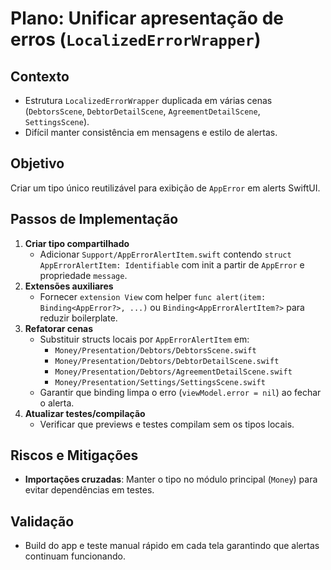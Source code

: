 # Plano: Unificar apresentação de erros (`LocalizedErrorWrapper`)

## Contexto
- Estrutura `LocalizedErrorWrapper` duplicada em várias cenas (`DebtorsScene`, `DebtorDetailScene`, `AgreementDetailScene`, `SettingsScene`).
- Difícil manter consistência em mensagens e estilo de alertas.

## Objetivo
Criar um tipo único reutilizável para exibição de `AppError` em alerts SwiftUI.

## Passos de Implementação
1. **Criar tipo compartilhado**
   - Adicionar `Support/AppErrorAlertItem.swift` contendo `struct AppErrorAlertItem: Identifiable` com init a partir de `AppError` e propriedade `message`.
2. **Extensões auxiliares**
   - Fornecer `extension View` com helper `func alert(item: Binding<AppError?>, ...)` ou `Binding<AppErrorAlertItem?>` para reduzir boilerplate.
3. **Refatorar cenas**
   - Substituir structs locais por `AppErrorAlertItem` em:
     - `Money/Presentation/Debtors/DebtorsScene.swift`
     - `Money/Presentation/Debtors/DebtorDetailScene.swift`
     - `Money/Presentation/Debtors/AgreementDetailScene.swift`
     - `Money/Presentation/Settings/SettingsScene.swift`
   - Garantir que binding limpa o erro (`viewModel.error = nil`) ao fechar o alerta.
4. **Atualizar testes/compilação**
   - Verificar que previews e testes compilam sem os tipos locais.

## Riscos e Mitigações
- **Importações cruzadas**: Manter o tipo no módulo principal (`Money`) para evitar dependências em testes.

## Validação
- Build do app e teste manual rápido em cada tela garantindo que alertas continuam funcionando.
